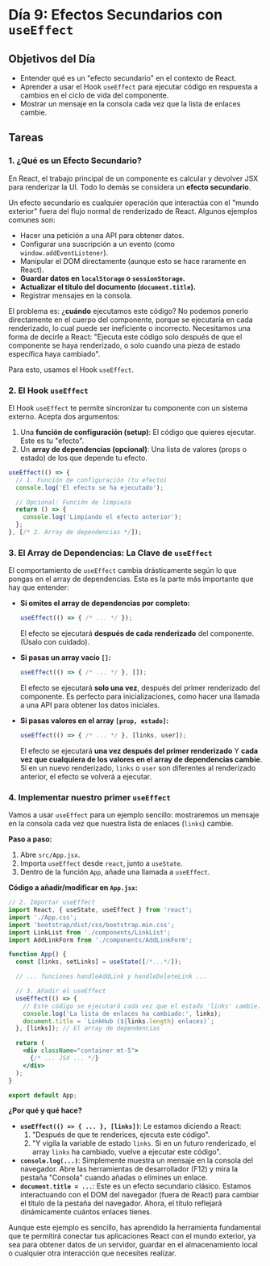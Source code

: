 # Día 9: Efectos Secundarios con `useEffect`

## Objetivos del Día

-   Entender qué es un "efecto secundario" en el contexto de React.
-   Aprender a usar el Hook `useEffect` para ejecutar código en respuesta a cambios en el ciclo de vida del componente.
-   Mostrar un mensaje en la consola cada vez que la lista de enlaces cambie.

## Tareas

### 1. ¿Qué es un Efecto Secundario?

En React, el trabajo principal de un componente es calcular y devolver JSX para renderizar la UI. Todo lo demás se considera un **efecto secundario**. 

Un efecto secundario es cualquier operación que interactúa con el "mundo exterior" fuera del flujo normal de renderizado de React. Algunos ejemplos comunes son:

-   Hacer una petición a una API para obtener datos.
-   Configurar una suscripción a un evento (como `window.addEventListener`).
-   Manipular el DOM directamente (aunque esto se hace raramente en React).
-   **Guardar datos en `localStorage` o `sessionStorage`.**
-   **Actualizar el título del documento (`document.title`).**
-   Registrar mensajes en la consola.

El problema es: ¿**cuándo** ejecutamos este código? No podemos ponerlo directamente en el cuerpo del componente, porque se ejecutaría en cada renderizado, lo cual puede ser ineficiente o incorrecto. Necesitamos una forma de decirle a React: "Ejecuta este código solo después de que el componente se haya renderizado, o solo cuando una pieza de estado específica haya cambiado".

Para esto, usamos el Hook `useEffect`.

### 2. El Hook `useEffect`

El Hook `useEffect` te permite sincronizar tu componente con un sistema externo. Acepta dos argumentos:

1.  Una **función de configuración (setup)**: El código que quieres ejecutar. Este es tu "efecto".
2.  Un **array de dependencias (opcional)**: Una lista de valores (props o estado) de los que depende tu efecto.

```jsx
useEffect(() => {
  // 1. Función de configuración (tu efecto)
  console.log('El efecto se ha ejecutado');

  // Opcional: Función de limpieza
  return () => {
    console.log('Limpiando el efecto anterior');
  };
}, [/* 2. Array de dependencias */]);
```

### 3. El Array de Dependencias: La Clave de `useEffect`

El comportamiento de `useEffect` cambia drásticamente según lo que pongas en el array de dependencias. Esta es la parte más importante que hay que entender:

-   **Si omites el array de dependencias por completo:**
    ```jsx
    useEffect(() => { /* ... */ });
    ```
    El efecto se ejecutará **después de cada renderizado** del componente. (Úsalo con cuidado).

-   **Si pasas un array vacío `[]`:**
    ```jsx
    useEffect(() => { /* ... */ }, []);
    ```
    El efecto se ejecutará **solo una vez**, después del primer renderizado del componente. Es perfecto para inicializaciones, como hacer una llamada a una API para obtener los datos iniciales.

-   **Si pasas valores en el array `[prop, estado]`:**
    ```jsx
    useEffect(() => { /* ... */ }, [links, user]);
    ```
    El efecto se ejecutará **una vez después del primer renderizado** Y **cada vez que cualquiera de los valores en el array de dependencias cambie**. Si en un nuevo renderizado, `links` o `user` son diferentes al renderizado anterior, el efecto se volverá a ejecutar.

### 4. Implementar nuestro primer `useEffect`

Vamos a usar `useEffect` para un ejemplo sencillo: mostraremos un mensaje en la consola cada vez que nuestra lista de enlaces (`links`) cambie.

**Paso a paso:**

1.  Abre `src/App.jsx`.
2.  Importa `useEffect` desde `react`, junto a `useState`.
3.  Dentro de la función `App`, añade una llamada a `useEffect`.

**Código a añadir/modificar en `App.jsx`:**

```jsx
// 2. Importar useEffect
import React, { useState, useEffect } from 'react';
import './App.css';
import 'bootstrap/dist/css/bootstrap.min.css';
import LinkList from './components/LinkList';
import AddLinkForm from './components/AddLinkForm';

function App() {
  const [links, setLinks] = useState([/*...*/]);

  // ... funciones handleAddLink y handleDeleteLink ...

  // 3. Añadir el useEffect
  useEffect(() => {
    // Este código se ejecutará cada vez que el estado 'links' cambie.
    console.log('La lista de enlaces ha cambiado:', links);
    document.title = `LinkHub (${links.length} enlaces)`;
  }, [links]); // El array de dependencias

  return (
    <div className="container mt-5">
      {/* ... JSX ... */}
    </div>
  );
}

export default App;
```

**¿Por qué y qué hace?**

*   **`useEffect(() => { ... }, [links])`**: Le estamos diciendo a React:
    1.  "Después de que te renderices, ejecuta este código".
    2.  "Y vigila la variable de estado `links`. Si en un futuro renderizado, el array `links` ha cambiado, vuelve a ejecutar este código".
*   **`console.log(...)`**: Simplemente muestra un mensaje en la consola del navegador. Abre las herramientas de desarrollador (F12) y mira la pestaña "Consola" cuando añadas o elimines un enlace.
*   **`document.title = ...`**: Este es un efecto secundario clásico. Estamos interactuando con el DOM del navegador (fuera de React) para cambiar el título de la pestaña del navegador. Ahora, el título reflejará dinámicamente cuántos enlaces tienes.

Aunque este ejemplo es sencillo, has aprendido la herramienta fundamental que te permitirá conectar tus aplicaciones React con el mundo exterior, ya sea para obtener datos de un servidor, guardar en el almacenamiento local o cualquier otra interacción que necesites realizar.